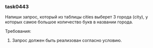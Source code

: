 
### task0443

Напиши запрос, который из таблицы cities выберет 3 города (city), у которых самое большое количество букв
в названии города.


Требования:
1.	Запрос должен быть реализован согласно условию.


